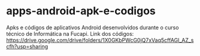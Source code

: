 # apps-android-apk-e-codigos
Apks e códigos de aplicativos Android desenvolvidos durante o curso técnico de Informática na Fucapi. Link dos códigos: https://drive.google.com/drive/folders/1X0GKbPWcG0jQ7xVaq5cffAGl_AZ_scfh?usp=sharing
